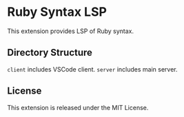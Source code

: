 # Ruby Syntax LSP

This extension provides LSP of Ruby syntax.

## Directory Structure

`client` includes VSCode client.
`server` includes main server.

## License

This extension is released under the MIT License.
